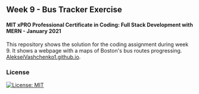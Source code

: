 ## Week 9 - Bus Tracker Exercise

#### MIT xPRO Professional Certificate in Coding: Full Stack Development with MERN - January 2021

This repository shows the solution for the coding assignment during week 9. It shows a webpage with a maps of Boston's bus routes progressing. [AlekseiVashchenko1.github.io](https://AlekseiVashchenko1.github.io/bustracker/). 

### License

[![License: MIT](https://img.shields.io/badge/License-MIT-yellow.svg)](./LICENSE)
